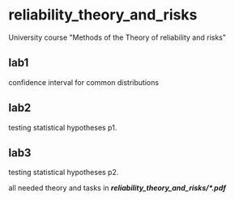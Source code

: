 # reliability_theory_and_risks
University course "Methods of the Theory of reliability and risks"
## lab1
сonfidence interval for common distributions
## lab2 
testing statistical hypotheses p1.
## lab3 
testing statistical hypotheses p2.

all needed theory and tasks in ***reliability_theory_and_risks/\*.pdf***
